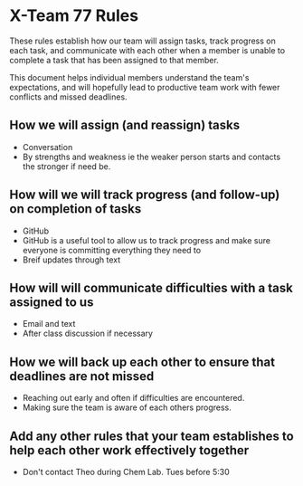 # X-Team 77 Rules

These rules establish how our team will assign tasks,
track progress on each task, and communicate with each other 
when a member is unable to complete a task that has been assigned to that member.

This document helps individual members understand the team's expectations,
and will hopefully lead to productive team work with fewer conflicts
and missed deadlines.

## How we will assign (and reassign) tasks
* Conversation
* By strengths and weakness ie the weaker person starts and contacts the stronger if need be. 

## How will we will track progress (and follow-up) on completion of tasks
* GitHub
* GitHub is a useful tool to allow us to track progress and make sure everyone is committing everything they need to
* Breif updates through text

## How will will communicate difficulties with a task assigned to us
* Email and text
* After class discussion if necessary

## How we will back up each other to ensure that deadlines are not missed
* Reaching out early and often if difficulties are encountered.
* Making sure the team is aware of each others progress. 


## Add any other rules that your team establishes to help each other work effectively together
* Don't contact Theo during Chem Lab. Tues before 5:30


